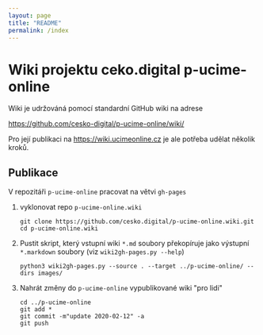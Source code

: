 ```yaml
---
layout: page
title: "README"
permalink: /index
---
```


# Wiki projektu ceko.digital p-ucime-online

Wiki je udržováná pomocí standardní GitHub wiki na adrese

https://github.com/cesko-digital/p-ucime-online/wiki/

Pro její publikaci na https://wiki.ucimeonline.cz je ale potřeba udělat několik
kroků.

## Publikace

V repozitáři `p-ucime-online` pracovat na větvi `gh-pages`

1. vyklonovat repo `p-ucime-online.wiki`
   ```
   git clone https://github.com/cesko.digital/p-ucime-online.wiki.git
   cd p-ucime-online.wiki
   ```

2. Pustit skript, který vstupní wiki `*.md` soubory překopíruje jako výstupní
   `*.markdown` soubory (viz `wiki2gh-pages.py --help`)

   ```
   python3 wiki2gh-pages.py --source . --target ../p-ucime-online/ --dirs images/
   ```

4. Nahrát změny do `p-ucime-online` vypublikované wiki "pro lidi"

    ```
    cd ../p-ucime-online
    git add *
    git commit -m"update 2020-02-12" -a
    git push
    ```

